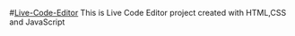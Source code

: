 #[Live-Code-Editor](https://pauloskatostaris.github.io/Live-Code-Editor/)
This is Live Code Editor project created with HTML,CSS and JavaScript
